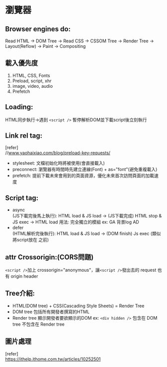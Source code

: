 # 瀏覽器

## Browser engines do:
Read HTML -> DOM Tree -> Read CSS -> CSSOM Tree -> Render Tree -> Layout(Reflow) -> Paint -> Compositing

## 載入優先度
1. HTML, CSS, Fonts
2. Preload, script, xhr
3. image, video, audio
4. Prefetch

## Loading:
HTML同步執行->遇到 `<script />` 暫停解析DOM並下載script後立刻執行

## Link rel tag:
[refer]<br> //www.yaohaixiao.com/blog/preload-key-requests/
- stylesheet: 文檔初始化時將被使用(會直接載入)
- preconnect: 瀏覽器有時間時先建立連線(Font) + as="font"(避免重複載入)
- prefetch: 提前下載未來會用到的頁面資源，優化未來首次訪問頁面的加載速度

## Script tag:
- async<br>
(JS下載完後馬上執行): HTML load & JS load -> (JS下載完成) HTML stop & JS exec -> HTML load
用法: 完全獨立的模組 ex: GA 背景log AD<br>
- defer<br>
(HTML解析完後執行): HTML load & JS load -> (DOM finish) Js exec (類似將script放在 </body>之前)<br>

## attr Crossorigin:(CORS問題)
`<script />`加上 crossorigin="anonymous"，讓`<script />`發出去的 request 也有 origin header

## Tree介紹:
- HTML(DOM tree) + CSS(Cascading Style Sheets) = Render Tree
- DOM tree 包括所有開發者撰寫的HTML
- Render tree 顯示開發者要欲顯示的DOM 
ex: `<div hidden />` 包含在 DOM tree 不包含在 Render tree

## 圖片處理
[refer]<br> https://ithelp.ithome.com.tw/articles/10252501